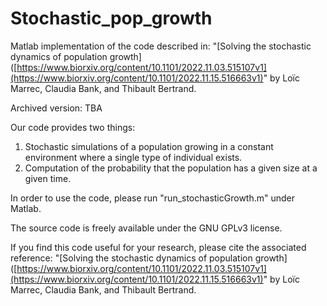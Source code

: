 # Stochastic_pop_growth

Matlab implementation of the code described in: "[Solving the stochastic dynamics of population growth]([https://www.biorxiv.org/content/10.1101/2022.11.03.515107v1](https://www.biorxiv.org/content/10.1101/2022.11.15.516663v1)" by Loïc Marrec, Claudia Bank, and Thibault Bertrand.

Archived version: TBA

Our code provides two things:
1) Stochastic simulations of a population growing in a constant environment where a single type of individual exists.
2) Computation of the probability that the population has a given size at a given time.

In order to use the code, please run "run_stochasticGrowth.m" under Matlab.

The source code is freely available under the GNU GPLv3 license.

If you find this code useful for your research, please cite the associated reference: "[Solving the stochastic dynamics of population growth]([https://www.biorxiv.org/content/10.1101/2022.11.03.515107v1](https://www.biorxiv.org/content/10.1101/2022.11.15.516663v1)" by Loïc Marrec, Claudia Bank, and Thibault Bertrand.
